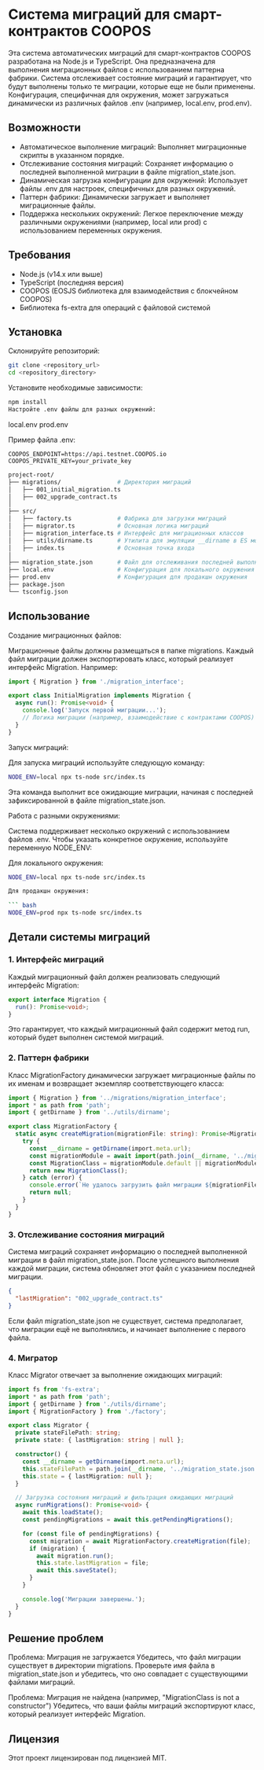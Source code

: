 # Система миграций для смарт-контрактов COOPOS
Эта система автоматических миграций для смарт-контрактов COOPOS разработана на Node.js и TypeScript. Она предназначена для выполнения миграционных файлов с использованием паттерна фабрики. Система отслеживает состояние миграций и гарантирует, что будут выполнены только те миграции, которые еще не были применены. Конфигурация, специфичная для окружения, может загружаться динамически из различных файлов .env (например, local.env, prod.env).

## Возможности
- Автоматическое выполнение миграций: Выполняет миграционные скрипты в указанном порядке.
- Отслеживание состояния миграций: Сохраняет информацию о последней выполненной миграции в файле migration_state.json.
- Динамическая загрузка конфигурации для окружений: Использует файлы .env для настроек, специфичных для разных окружений.
- Паттерн фабрики: Динамически загружает и выполняет миграционные файлы.
- Поддержка нескольких окружений: Легкое переключение между различными окружениями (например, local или prod) с использованием переменных окружения.

## Требования
- Node.js (v14.x или выше)
- TypeScript (последняя версия)
- COOPOS (EOSJS библиотека для взаимодействия с блокчейном COOPOS)
- Библиотека fs-extra для операций с файловой системой


## Установка
Склонируйте репозиторий:

``` bash
git clone <repository_url>
cd <repository_directory>
```

Установите необходимые зависимости:

``` bash
npm install
Настройте .env файлы для разных окружений:
```

local.env
prod.env

Пример файла .env:

``` env
COOPOS_ENDPOINT=https://api.testnet.COOPOS.io
COOPOS_PRIVATE_KEY=your_private_key
```

``` bash
project-root/
├── migrations/                # Директория миграций
│   ├── 001_initial_migration.ts
│   ├── 002_upgrade_contract.ts
│
├── src/
│   ├── factory.ts             # Фабрика для загрузки миграций
│   ├── migrator.ts            # Основная логика миграций
│   ├── migration_interface.ts # Интерфейс для миграционных классов
│   ├── utils/dirname.ts       # Утилита для эмуляции __dirname в ES модулях
│   ├── index.ts               # Основная точка входа
│
├── migration_state.json       # Файл для отслеживания последней выполненной миграции
├── local.env                  # Конфигурация для локального окружения
├── prod.env                   # Конфигурация для продакшн окружения
├── package.json
└── tsconfig.json
```

## Использование
Создание миграционных файлов:

Миграционные файлы должны размещаться в папке migrations. Каждый файл миграции должен экспортировать класс, который реализует интерфейс Migration. Например:

``` typescript
import { Migration } from './migration_interface';

export class InitialMigration implements Migration {
  async run(): Promise<void> {
    console.log('Запуск первой миграции...');
    // Логика миграции (например, взаимодействие с контрактами COOPOS)
  }
}

```
Запуск миграций:

Для запуска миграций используйте следующую команду:

``` bash
NODE_ENV=local npx ts-node src/index.ts
```

Эта команда выполнит все ожидающие миграции, начиная с последней зафиксированной в файле migration_state.json.

Работа с разными окружениями:

Система поддерживает несколько окружений с использованием файлов .env. Чтобы указать конкретное окружение, используйте переменную NODE_ENV:

Для локального окружения:

``` bash
NODE_ENV=local npx ts-node src/index.ts

Для продакшн окружения:

``` bash
NODE_ENV=prod npx ts-node src/index.ts
```

## Детали системы миграций

### 1. Интерфейс миграций
Каждый миграционный файл должен реализовать следующий интерфейс Migration:

``` typescript
export interface Migration {
  run(): Promise<void>;
}
```

Это гарантирует, что каждый миграционный файл содержит метод run, который будет выполнен системой миграций.

### 2. Паттерн фабрики
Класс MigrationFactory динамически загружает миграционные файлы по их именам и возвращает экземпляр соответствующего класса:

``` typescript
import { Migration } from '../migrations/migration_interface';
import * as path from 'path';
import { getDirname } from '../utils/dirname';

export class MigrationFactory {
  static async createMigration(migrationFile: string): Promise<Migration | null> {
    try {
      const __dirname = getDirname(import.meta.url);
      const migrationModule = await import(path.join(__dirname, '../migrations', migrationFile + '.ts'));
      const MigrationClass = migrationModule.default || migrationModule[Object.keys(migrationModule)[0]];
      return new MigrationClass();
    } catch (error) {
      console.error(`Не удалось загрузить файл миграции ${migrationFile}:`, error);
      return null;
    }
  }
}
```

### 3. Отслеживание состояния миграций
Система миграций сохраняет информацию о последней выполненной миграции в файл migration_state.json. После успешного выполнения каждой миграции, система обновляет этот файл с указанием последней миграции.

``` json
{
  "lastMigration": "002_upgrade_contract.ts"
}
```

Если файл migration_state.json не существует, система предполагает, что миграции ещё не выполнялись, и начинает выполнение с первого файла.

### 4. Мигратор
Класс Migrator отвечает за выполнение ожидающих миграций:

``` typescript
import fs from 'fs-extra';
import * as path from 'path';
import { getDirname } from './utils/dirname';
import { MigrationFactory } from './factory';

export class Migrator {
  private stateFilePath: string;
  private state: { lastMigration: string | null };

  constructor() {
    const __dirname = getDirname(import.meta.url);
    this.stateFilePath = path.join(__dirname, '../migration_state.json');
    this.state = { lastMigration: null };
  }

  // Загрузка состояния миграций и фильтрация ожидающих миграций
  async runMigrations(): Promise<void> {
    await this.loadState();
    const pendingMigrations = await this.getPendingMigrations();

    for (const file of pendingMigrations) {
      const migration = await MigrationFactory.createMigration(file);
      if (migration) {
        await migration.run();
        this.state.lastMigration = file;
        await this.saveState();
      }
    }

    console.log('Миграции завершены.');
  }
}
```

## Решение проблем

Проблема: Миграция не загружается
Убедитесь, что файл миграции существует в директории migrations. Проверьте имя файла в migration_state.json и убедитесь, что оно совпадает с существующими файлами миграций.

Проблема: Миграция не найдена (например, "MigrationClass is not a constructor")
Убедитесь, что ваши файлы миграций экспортируют класс, который реализует интерфейс Migration.


## Лицензия
Этот проект лицензирован под лицензией MIT.

